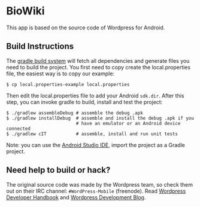 # BioWiki #

This app is based on the source code of Wordpress for Android.

## Build Instructions ##

The [gradle build system][2] will fetch all dependencies and generate
files you need to build the project. You first need to copy create the
local.properties file, the easiest way is to copy our example:

    $ cp local.properties-example local.properties

Then edit the local.properties file to add your Android
`sdk.dir`. After this step, you can invoke gradle to build, install
and test the project:

    $ ./gradlew assembleDebug # assemble the debug .apk
    $ ./gradlew installDebug  # assemble and install the debug .apk if you
                              # have an emulator or an Android device connected
    $ ./gradlew cIT           # assemble, install and run unit tests

Note: you can use the [Android Studio IDE][3], import the project as a
Gradle project.

## Need help to build or hack? ##

The original source code was made by the Wordpress team, so check them out on their IRC channel: `#WordPress-Mobile` (freenode). Read
[Wordpress Developer Handbook][4] and [Wordpress Development Blog][5].

[1]: https://play.google.com/store/apps/details?id=org.wordpress.android
[2]: http://tools.android.com/tech-docs/new-build-system/user-guide
[3]: http://developer.android.com/sdk/installing/studio.html
[4]: http://make.wordpress.org/mobile/handbook/
[5]: http://make.wordpress.org/mobile/
